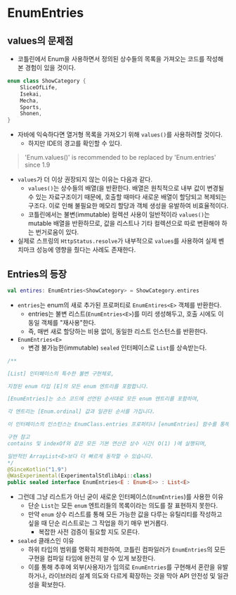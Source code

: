 # EnumEntries

## values의 문제점

- 코틀린에서 Enum을 사용하면서 정의된 상수들의 목록을 가져오는 코드를 작성해 본 경험이 있을 것이다.

```kotlin
enum class ShowCategory {
	SliceOfLife,
	Isekai,
	Mecha,
	Sports,
	Shonen,
}
```

- 자바에 익숙하다면 열거형 목록을 가져오기 위해 `values()`를 사용하려할 것이다.
    - 하지만 IDE의 경고를 확인할 수 있다.

> 'Enum.values()' is recommended to be replaced by 'Enum.entries' since 1.9
>

- `values`가 더 이상 권장되지 않는 이유는 다음과 같다.
    - `values()`는 상수들의 배열(을 반환한다. 배열은 원칙적으로 내부 값이 변경될 수 있는 자료구조이기 때문에, 호출할 때마다 새로운 배열이 할당되고 복제되는 구조다. 이로 인해 불필요한 메모리 할당과 객체 생성을 유발하여 비효율적이다.
    - 코틀린에서는 불변(immutable) 컬렉션 사용이 일반적이라 `values()`는 mutable 배열을 반환하므로, 값을 리스트나 기타 컬렉션으로 따로 변환해야 하는 번거로움이 있다.
- 실제로 스프링의 `HttpStatus.resolve`가 내부적으로 `values`를 사용하여 실제 벤치마크 성능에 영향을 줬다는 사례도 존재한다.

## Entries의 등장

```kotlin
val entires: EnumEntries<ShowCategory> = ShowCategory.entires
```

- `entries`는 enum의 새로 추가된 프로퍼티로 `EnumEntires<E>` 객체를 반환한다.
    - entries는 불변 리스트(`EnumEntries<E>`)를 미리 생성해두고, 호출 시에도 이 동일 객체를 "재사용"한다.
    - 즉, 매번 새로 할당하는 비용 없이, 동일한 리스트 인스턴스를 반환한다.
- `EnumEntries<E>`
    - 변경 불가능한(immutable) `sealed` 인터페이스로 `List`를 상속받는다.

```kotlin
/**

[List] 인터페이스의 특수한 불변 구현체로,

지정된 enum 타입 [E]의 모든 enum 엔트리를 포함합니다.

[EnumEntries]는 소스 코드에 선언된 순서대로 모든 enum 엔트리를 포함하며,

각 엔트리는 [Enum.ordinal] 값과 일관된 순서를 가집니다.

이 인터페이스의 인스턴스는 EnumClass.entries 프로퍼티나 [enumEntries] 함수를 통해 얻을 수 있습니다.

구현 참고
contains 및 indexOf와 같은 모든 기본 연산은 상수 시간( O(1) )에 실행되며,

일반적인 ArrayList<E>보다 더 빠르게 동작할 수 있습니다.
*/
@SinceKotlin("1.9")
@WasExperimental(ExperimentalStdlibApi::class)
public sealed interface EnumEntries<E : Enum<E>> : List<E>
```

- 그런데 그냥 리스트가 아닌 굳이 새로운 인터페이스(`EnumEntries`)를 사용한 이유
    - 단순 `List`는 모든 `enum` 엔트리들의 목록이라는 의도를 잘 표현하지 못한다.
    - 만약 `enum` 상수 리스트를 통해 모든 가능한 값을 다루는 유틸리티를 작성하고 싶을 때 단순 리스트로는 그 작업을 하기 매우 번거롭다.
        - 복잡한 사전 검증이 필요할 지도 모른다.
- `sealed` 클래스인 이유
    - 하위 타입의 범위를 명확히 제한하여, 코틀린 컴파일러가 `EnumEntries`의 모든 구현을 컴파일 타임에 완전히 알 수 있게 보장한다.
    - 이를 통해 추후에 외부(사용자)가 임의로 `EnumEntries`를 구현해서 혼란을 유발하거나, 라이브러리 설계 의도와 다르게 확장하는 것을 막아 API 안전성 및 일관성을 확보한다.
